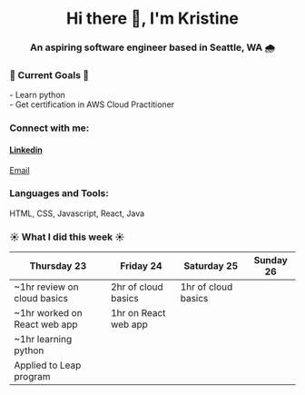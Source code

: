 <h1 align="center">Hi there 👋, I'm Kristine</h1>
<h3 align="center">An aspiring software engineer based in Seattle, WA 🌧️</h3>

<h3>💚 Current Goals 💚</h3>
- Learn python <br>
- Get certification in AWS Cloud Practitioner

<h3 align="left">Connect with me:</h3>
<p alignt="left" class="social__links">
<a href="https://www.linkedin.com/in/kristine-bermoy-9252021bb/" target="blank"><h4>Linkedin</h4></a> 
<a href="mailto:kbermoy02@gmail.com">Email</a>
</p>

<h3 align="left">Languages and Tools:</h3>
<span>HTML, CSS, Javascript, React, Java</span>

### ☀️ What I did this week ☀️
| Thursday 23                | Friday 24           | Saturday 25         | Sunday 26 |
|----------------------------|---------------------|---------------------|-----------|
|~1hr review on cloud basics | 2hr of cloud basics | 1hr of cloud basics |           |
|~1hr worked on React web app| 1hr on React web app|
|~1hr learning python        |                     |                     |           |
| Applied to Leap program    |                     |                     |           |
